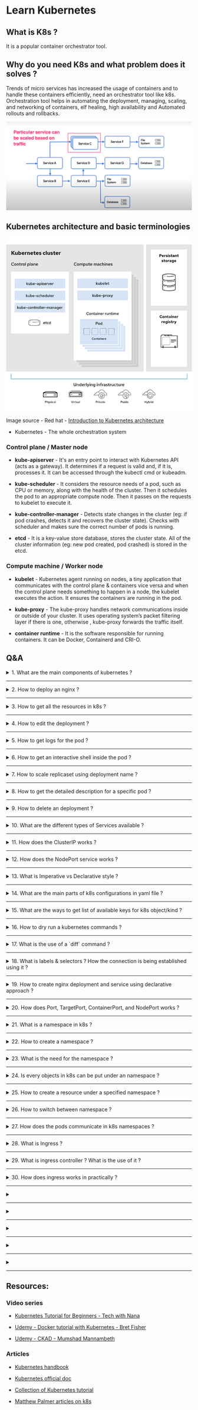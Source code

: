 # Learn Kubernetes

## What is K8s ?

It is a popular container orchestrator tool.

## Why do you need K8s and what problem does it solves ?

Trends of micro services has increased the usage of containers and to handle these containers efficiently, need an 
orchestrator tool like k8s. Orchestration tool helps in automating the deployment, managing, scaling, and networking of containers, 
elf healing, high availability and Automated rollouts and rollbacks.

![kubernetes_scaling](/img/kube-scale.png)
## Kubernetes architecture and basic terminologies

![kubernetes_architecture](/img/kube-arch.png)

Image source - Red hat - [Introduction to Kubernetes architecture](https://www.redhat.com/en/topics/containers/kubernetes-architecture)

* Kubernetes - The whole orchestration system

### Control plane / Master node

* **kube-apiserver** - It's an entry point to interact with Kubernetes API (acts as a gateway). It determines if a request is valid 
and, if it is, processes it. It can be accessed through the kubectl cmd or kubeadm.

* **kube-scheduler** - It considers the resource needs of a pod, such as CPU or memory, along with the health of the cluster. Then it 
schedules the pod to an appropriate compute node. Then it passes on the requests to kubelet to execute it.

* **kube-controller-manager** - Detects state changes in the cluster (eg: if pod crashes, detects it and recovers the cluster state). 
Checks with scheduler and makes sure the correct number of pods is running.

* **etcd** - It is a key-value store database, stores the cluster state. All of the cluster information (eg: new pod created, pod 
crashed) is stored in the etcd.

### Compute machine / Worker node

* **kubelet** - Kubernetes agent running on nodes, a tiny application that communicates with the control plane & containers vice versa
and when the control plane needs something to happen in a node, the kubelet executes the action. It ensures the containers are 
running in the pod.

* **kube-proxy** - The kube-proxy handles network communications inside or outside of your cluster. It uses operating system’s packet 
filtering layer if there is one, otherwise , kube-proxy forwards the traffic itself.

* **container runtime** - It is the software responsible for running containers. It can be Docker, Containerd and CRI-O.

## Q&A

<details>

  <summary> 1. What are the main components of kubernetes ? </summary>

  &nbsp;

  <p align="center">
    <img alt="Kubernetes Object" src="/img/kube-obj.jpeg" width="45%">
      &nbsp; &nbsp; &nbsp; &nbsp;
    <img alt="Kubernetes Object" src="/img/kube-objects.png" width="45%">
  </p>

  Image source of [Kubernetes object](https://tsuyoshiushio.medium.com/kubernetes-in-three-diagrams-6aba8432541c)

  <p>

* **Pod** - basic unit of work. It creates an abstraction over containers, so that it can be replaced with anytime run 
time containers (eg: docker, cri-o). Many containers can be deployed into the pod, but the best practice is one container per pod.
Each pod gets it own IP address and new IP address on every re-creation. It also acts as a load balancer.

* **Service** - it is an abstract way to expose an application running on a set of Pods as a network service. It 
creates a permanent IP address, lifecycle of pod and service are not connected. Even if the pods crashes and recreated, service 
IP remains same.

* **Ingress** - it manages external access to the services in a cluster, typically HTTP. It provides load balancing, 
ssl termination and name based hosting.

* **ConfigMap** - it is used to store non-confidential (external config) data in key-value pairs.

* **Secret** - it is used to store and manage sensitive information (eg: passwords, tokens, and keys), stores in 
base64 encoded format.

* **Deployment** - describes the desired state of a pod or a replica set, then gradually updates the environment (for 
example, creating or deleting replicas) until the current state matches the desired state specified in the deployment file. In 
general we don't work directly with pods, we will create deployments. It is mainly for stateless apps.

* **StatefulSet** - it is used to manage stateful applications with persistent storage (useful for db like mysql, 
MongoDb ...). It makes sure all the request to db are synchronized so that we can avoid data inconsistency problem. Pod names are 
persistent and are retained when rescheduled. Storage stays associated with replacement pods. Volumes persist when pods are 
deleted.

</p>

</details>

---

<details>

  <summary> 2. How to deploy an nginx ? </summary>

  <p>

Syntax:

```console
kubectl create deployment <deployment-name> --image=<image-name>
```

Example:

```console
kubectl create deployment my-nginx --image=nginx
```

```
Layers of abstraction -> Deployment > Replica set > Pod > Container
```

Result:

![k8s_deployment_result](/img/kube-res.png)

Pod name is the combination of = deployment-name + replica set ID + its own ID

  </p>

</details>

---

<details>

  <summary> 3. How to get all the resources in k8s ?  </summary>

  <p>

  Syntax:

  ```console
  kubectl get pods # List all pods
  kubectl get deployments # List all deployments
  kubectl get all # List all resources

  kubectl get pods -o wide # List all pods with more information
  ```

Add `-o wide` to the command to get more info.

  </p>

</details>

---

<details>

  <summary> 4. How to edit the deployment ? </summary>

  <p>

Syntax:

```console
kubectl edit deployment <deployment-name>
```

The above command will open up the auto-generated config file.

  </p>

</details>

---

<details>

  <summary> 5. How to get logs for the pod ? </summary>

  <p>

Syntax:

```console
kubectl logs <pod-name>
```

Example:

```console
kubectl logs my-nginx-6b74b79f57-hmlqd
```

  </p>

</details>

---

<details>

  <summary> 6. How to get an interactive shell inside the pod ? </summary>

  <p>

Syntax:

```console
kubectl exec -it <pod-name> -- <command>
```

Example:

```console
kubectl exec -it my-nginx-6b74b79f57-hmlqd -- bin/bash
```

  </p>

</details>

---

<details>

  <summary> 7. How to scale replicaset using deployment name ? </summary>

  <p>

Syntax:

```console
kubectl scale <deployment-name> --replicas=<count>
```
Example:

```console
kubectl scale deploy/my-nginx --replicas=2
```

`deploy/my-nginx` is a short form of `deployment my-nginx`

  </p>

</details>

---

<details>

  <summary> 8. How to get the detailed description for a specific pod ? </summary>

  <p>

Syntax:

```console
kubectl describe <pod-name>
```

Example:

```console
kubectl describe pod/apache-deploy-7dfb754b6b-qllfq
```

The above commands print a detailed description of the selected resources, including related resources such as events or controllers.

  </p>

</details>

---

<details>

  <summary> 9. How to delete an deployment ? </summary>

  <p>

Syntax:

```console
kubectl delete deployment <deployment-name>
```

Example:

```console
kubectl delete deployment deploy/my-nginx
```

`deploy/my-nginx` is a short form of `deployment my-nginx`

Deleting deployment will remove deployment, replicaset, pod and container. `Layers of abstraction is -> Deployment > Replica set > 
Pod > Container`

  </p>

</details>

---

<details>

  <summary> 10. What are the different types of Services available ? </summary>

  <p>

**Service** - provides the stable address for a pod(s).

* **ClusterIP** - It is the default service type. Exposes the Service on a cluster-internal IP. Only reachable within cluster. Pods 
can reach service on apps port number.

* **NodePort** - Exposes the Service on each Node's IP at a static port (the NodePort). High port allocated on each node. You'll be 
able to contact the NodePort Service, from outside the cluster, by requesting <NodeIP>:<NodePort>

```YAML
apiVersion: v1
kind: Service
metadata:
  name: my-service
spec:
  type: NodePort
  selector:
    app: MyApp
  ports:
      # By default and for convenience, the `targetPort` is set to the same value as the `port` field.
    - port: 80
      targetPort: 80
      # Optional field
      # By default and for convenience, the Kubernetes control plane will allocate a port from a range (default: 30000-32767)
      nodePort: 30007
```

* **LoadBalancer** - Exposes the Service externally using a cloud provider's load balancer. NodePort and ClusterIP Services, to which 
the external load balancer routes, are automatically created.

```YAML
apiVersion: v1
kind: Service
metadata:
  name: my-service
spec:
  selector:
    app: MyApp
  ports:
    - protocol: TCP
      port: 80
      targetPort: 9376
  clusterIP: 10.0.171.239
  type: LoadBalancer
status:
  loadBalancer:
    ingress:
    - ip: 192.0.2.127
```
  
* **ExternalName** - Maps the Service to the contents of the externalName field (e.g. foo.bar.example.com), by returning a CNAME 
record with its value. No proxying of any kind is set up.

```YAML
apiVersion: v1
kind: Service
metadata:
  name: my-service
  namespace: prod
spec:
  type: ExternalName
  externalName: my.database.example.com
```

  </p>

</details>

---

<details>

  <summary> 11. How does the ClusterIP works ? </summary>

  <p>

  It is the default service type. Exposes the Service on a cluster-internal IP. Only reachable within cluster (nodes and pods). Pods 
  can reach service on apps port number.

  1. Create an deployment

  ```console
  kubectl create deployment hello-node --image=k8s.gcr.io/echoserver:1.4
  ```

  2. Scale it two.

  ```console
  kubectl scale deploy/hello-node --replicas=2
  ```

  3. Create a service
   
   ```console
   kubectl expose deployment hello-node --port=8080
   ```

   4. Get the pods list
   
   ```console
   kubectl get pods
   ```

   5. Get into the shell for one of the pod

  ```console
  kubectl exec -it pod/hello-node-7567d9fdc9-qxtjt -- bin/bash
  ```

  6. Access the other pod

  ```console
  curl hello-node:8080
  ```

  </p>

</details>

---

<details>

  <summary> 12. How does the NodePort service works ? </summary>

  <p>

Exposes the Service on each Node's IP at a static port (the NodePort). High port allocated on each node. You'll be able 
to contact the NodePort Service, from outside the cluster, by requesting <NodeIP>:<NodePort>

1. Create an deployment

```console
  kubectl create deployment hello-node --image=k8s.gcr.io/echoserver:1.4
```

2. Create a service

```console
kubectl expose deployment hello-node --port=8080 --type=NodePort
```

3. Open the exposed service in minikube

```console
minikube service hello-node
```

  </p>

</details>

---

<details>

  <summary> 13. What is Imperative vs Declarative style ? </summary>

  <p>

* **Imperative** - uses a sequence of statements to determine how to reach a certain goal. Like using kubectl CLI commands.

* **Declarative** - describe their desired results without explicitly listing commands or steps that must be performed. Like by 
writing specifications in the YAML files and using `apply` command to get the desired result.

  </p>

</details>

---

<details>

  <summary> 14. What are the main parts of k8s configurations in yaml file ? </summary>

  <p>

  Each manifests file needs four parts. 
  
  1. `apiVersion` - Which version of the Kubernetes API you're using to create this object (`kubectl api-versions` to list all 
  versions)
  
  2. `kind` - What kind of object you want to create (`kubectl api-resources` to get list of available objects)
   
  3. `metadata` - Data that helps uniquely identify the object, including a name string, UID, and optional namespace

  4. `spec` - What state you desire for the object

  And there is another part called `status` which will be automatically added by kubernetes.

  </p>

</details>

---

<details>

  <summary> 15. What are the ways to get list of available keys for k8s object/kind ? </summary>

  <p>

  To get all the keys for a specific object/kind.

  ```console
  kubectl explain services --recursive
  ```

  To get the keys for a specific resource, and also with what value type it supports.

  ```console
  kubectl explain services.spec

  kubectl explain services.spec.type # specific to a single key.
  ```

  </p>

</details>

---

<details>

  <summary> 16. How to dry run a kubernetes commands ? </summary>

  <p>

The main usage of dry run is used to check syntactical errors and the preview of the object that would be sent to your cluster.

Syntax: 

```console
kubectl create deployment nginx --image=nginx --dry-run=client
kubectl create deployment nginx --image=nginx --dry-run=server
kubectl create deployment nginx --image=nginx --dry-run=client -o yaml # to get the result template
kubectl apply -f app.yml --dry-run
kubectl apply -f app.yml --dry-run=server
```

  </p>

</details>

---

<details>

  <summary> 17. What is the use of a `diff` command ? </summary>

  <p>

`kubectl diff` shows the differences (changes made) between the current "live" object and the new "dry-run" object.

Syntax:

```console
kubectl diff -f some-resources.yaml
```

  </p>

</details>

---

<details>

  <summary> 18. What is labels & selectors ? How the connection is being established using it ? </summary>

  <p>

In yaml file of k8s contains, 

`Meta data` - contains labels, labels (labels do not provide uniqueness, expect many objects to carry the same label(s)) can be used 
to organize and to select subsets of objects.

`spec` - contains selector, selectors depend on labels to select a group of resources such as pods.

`Example template`

```YAML
apiVersion: apps/v1
kind: ReplicaSet
metadata:
  name: label-demo
  labels:
    environment: production
    app: nginx
spec:
  replicas: 3
  selector:
    matchLabels:
      app: App1
   template:
     metadata:
       labels:
         environment: production
         app: nginx
     spec:
       containers:
         - name: nginx
           image: nginx:1.7.9
```

  </p>

</details>

---

<details>

  <summary> 19. How to create nginx deployment and service using declarative approach ?  </summary>

  <p>

Use the `apply` command

```console
kubectl apply -f ./k8s-files/ex-1-nginx/nginx-deploy.yml
```

  </p>

</details>

---

<details>

  <summary> 20. How does Port, TargetPort, ContainerPort, and NodePort works ? </summary>

  <p>

  * **Port** - The port of this service. Other pods in the cluster that may need to access the service will just use port.
  
  * **TargetPort** - it forwards the traffic to `ContainerPort` (where its listening). Also, if targetPort is not set, it will 
  default to the same value as port
  
  * **ContainerPort** - port on which the app can be reached out inside the container.

  * **NodePort** - makes the service visible outside the Kubernetes cluster by the node’s IP address and the port number

  Flow - Traffic comes in on `NodePort` , forwards to `Port` on the service which then routes to `TargetPort` on the pod(s) and in turn it routes to `ContainerPort`  (if TargetPort and ContainerPort matches).

  1. Create deployment and service
   
   ```console
   kubectl apply -f ./k8s-files/ex-2-ports/deployment.yml
   kubectl apply -f ./k8s-files/ex-2-ports/service.yml
   ```

  2. To test usage of ports, create a ubuntu pod with interactive shell and install curl
   
   ```console
   kubectl run -i --tty ubuntu --image=ubuntu --restart=Never -- sh
   apt-get update; apt-get install curl # to install curl
   ```

  3. Access nginx using the Port from within the cluster

  ```console
  curl nginx-service:8080 # `hello-world` is the service name and `8080` is the port mentioned in the service.
  ```
  
  4. Access nginx using the Port from outside the cluster

  ```console
  kubectl describe pod nginx-deploy # this will list the NodeIP (Node: minikube/192.168.64.2)
  ```

Result:

The above command will fetch you the NodeIP and NodePort is have already mentioned in the `service.yml` file.

```
Name:         nginx-deploy-756d646fff-8848w
Namespace:    default
Priority:     0
Node:         minikube/192.168.64.2 # <=== NodeIP
Start Time:   Sat, 22 May 2021 22:13:20 +0530
Labels:       app=hello-world
pod-template-hash=756d646fff
...
...
```

  5. You can access it from the browser using `NodeIP:NodePort` in this case `192.168.64.2:31234`.


  </p>

</details>

---

<details>

  <summary> 21. What is a namespace in k8s ? </summary>

  <p>

  ![kubernetes_namespace](/img/k8s-namespace.png)

  Here QA, UAT, and Prod are the namespaces.

  **Namespaces** are Kubernetes objects which helps in organizing resources and partitions a single Kubernetes cluster into multiple 
  virtual clusters.

  By default when a cluster is created it will create 4 namespaces,

  ```console
  kubectl get namespaces
  ```

  1. default - by default all the resources created will be listed here.
  2. kube-node-lease - namespace for the lease objects associated with each node which improves the performance of the node 
  heartbeats as the cluster scales. It help determine the availability of a node.
  3. kube-public - place for publicly accessible data.
  4. kube-system - place for objects created by Kubernetes systems/control plane.

  </p>

</details>

---

<details>

  <summary> 22. How to create a namespace ? </summary>

  <p>

  1. Creating namespace through CLI
  
  Syntax:

  ```console
  kubectl create namespace <namespace-name>
  ```

  Example:

  ```console
  kubectl create namespace my-namespace
  ```

  2. Creating namespace through YAML file
  
  ```YAML
  apiVersion: v1
  kind: Namespace
  metadata:
    name: test-namespace
  ```

  </p>

</details>

---

<details>

  <summary> 23. What is the need for the namespace ? </summary>

  <p>

  1. Allowing resources to be grouped and isolates.
  2. Avoids naming conflicts.
  3. Resource sharing. (some are off limits; eg: ConfigMap in a Cluster-A, can't be accessed from Cluster-B)
  4. Enhancing role-based access controls by limiting users and resources (limit usage of CPU, RAM, and Storage) to certain 
  namespaces.

  </p>

</details>

---

<details>

  <summary> 24. Is every objects in k8s can be put under an namespace ? </summary>

  <p>

  No. Namespace resources are not themselves in a namespace. And low-level resources, such as nodes and persistentVolumes, are not in 
  any namespace.

  To see which Kubernetes resources are and aren't in a namespace:

  ```console
  # In a namespace
  kubectl api-resources --namespaced=true

  # Not in a namespace
  kubectl api-resources --namespaced=false
  ```

  </p>

</details>

---

<details>

  <summary> 25. How to create a resource under a specified namespace ? </summary>

  <p>

  If a namespace is not specified by default all the resources will be created under default.

```YAML
apiVersion: v1
kind: Service
metadata:
  name: nginx-service
  namespace: test-namespace # this namespace should be already created
spec:
  type: NodePort
  selector:
    app: hello-world
  ports:
    - protocol: TCP
      port: 8080
      targetPort: 80
      nodePort: 31234
```

If you try to list all the resource by `kubectl get all` it will not display the above created resource since it lives in another 
namespace, to list it out, need to switch the default namespace to the newly created namespace.

  </p>

</details>

---

<details>

  <summary> 26. How to switch between namespace ? </summary>

  <p>

Syntax:

```console
kubectl config set-context --current --namespace=<namespace-name>
```

Example:

```console
kubectl config set-context --current --namespace=test-namespace
```

  </p>

</details>

---

<details>

  <summary> 27. How does the pods communicate in k8s namespaces ? </summary>

  <p>

  Even though namespace separates each other, adding the namespace name to the service name provides access to services in any 
  namespace on the cluster

  ```YAML
apiVersion: v1
kind: Service
metadata:
  name: nginx-service
  namespace: dev-env
spec:
  type: NodePort
  selector:
    app: hello-world
  ports:
    - protocol: TCP
      port: 8080
      targetPort: 80
      nodePort: 31234
```

  Syntax:

  ```console
  <Service Name>.<Namespace Name>
  ```

  Example:

  ```console
  nginx-service.dev-env
  ```


  </p>

</details>

---

<details>

  <summary> 28. What is Ingress ? </summary>

  <p>

  ![kubernetes_ingress](img/k8s-ingress.png)

  **Ingress** exposes HTTP and HTTPS routes from outside the cluster to services within the cluster. Traffic routing is controlled by rules defined on the Ingress resource  (e.g. load balancing, SSL termination, path-based routing, protocol).

  The advantage of an Ingress over a LoadBalancer is that an Ingress can consolidate routing rules in a single resource to expose 
  multiple services.

  Example:

```YAML
apiVersion: networking.k8s.io/v1
kind: Ingress
metadata:
  name: dashboard-ingress
  namespace: kubernetes-dashboard
spec:
  rules:
  - host: my-app.com # Valid domain address, map domain name to IP address of the entry node and any incoming request must be forwarded to internal service
    http:
      paths:  # Incoming urls matching the path are forwarded to the backend.
      - backend:
          serviceName: my-internal-service # service name and port should correspond to the name of internal service 
          servicePort: 80
```
  
  </p>

</details>

---

<details>

  <summary> 29. What is ingress controller ? What is the use of it ? </summary>

  <p>

  ![kubernetes_ingress_controller](img/k8s-ingress-controller.png)

  An Ingress controller is responsible for fulfilling the Ingress, by evaluating all the rules, managing re-directions, acts as an 
  entrypoint to the cluster.

  There many Ingress controller are available, HAProxy Ingress, NGINX Ingress Controller, Traefik, and AKS (azure).
  
  </p>

</details>

---

<details>

  <summary>  30. How does ingress works in practically ? </summary>

  <p>

  1. Enable ingress addons in minikube

  ```console
  minikube addons enable ingress
  ```

  Which automatically starts k8s nginx implementation of Ingress controller.

  2. Now we are going to route incoming request to minikube k8s dashboard (right now it is not accessible to outside cluster)

  ![kubernetes_namespace](img/k8s-ns.png)

  If you don't see the kubernetes dashboard, execute `minikube dashboard`

  ```console
  kubectl apply -f ./k8s-files/ex-3-ingress/ingress.yml
  ```

  ```console
  kubectl get ingress -n kubernetes-dashboard # get the address
  ```

  Result:

  ```
  NAME                CLASS    HOSTS           ADDRESS        PORTS   AGE
  dashboard-ingress   <none>   dashboard.com   192.168.64.2   80      84s
  ```

  ```
  # if Nginx Ingress: service “ingress-nginx-controller-admission” not found; execute the below command
  # kubectl delete -A ValidatingWebhookConfiguration ingress-nginx-admission
  ```

  3. Map the IP address to domain name (doing it locally)

  ```console
  sudo vi /etc/hosts
  ```

  And configure the IP address and domain name

  ![domain_mapping](img/k8s-ingress-ex1.png)

  4. Go to browser and type dashboard.com, it will re-direct to the kubernetes dashboard.

  Note: After exercise don't forget to remove domain mapping from `/etc/hosts` otherwise it will always try to reach that IP address

  </p>

</details>

---

<details>

  <summary>   </summary>

  <p>
  
  </p>

</details>

---

<details>

  <summary>   </summary>

  <p>
  
  </p>

</details>

---

<details>

  <summary>   </summary>

  <p>
  
  </p>

</details>

---

<details>

  <summary>   </summary>

  <p>
  
  </p>

</details>

---

<details>

  <summary>   </summary>

  <p>
  
  </p>

</details>

---

## Resources:

### Video series

* [Kubernetes Tutorial for Beginners - Tech with Nana](https://www.youtube.com/watch?v=X48VuDVv0do&t=2s)

* [Udemy - Docker tutorial with Kubernetes - Bret Fisher](https://www.udemy.com/course/docker-mastery/)

* [Udemy - CKAD - Mumshad Mannambeth](https://www.udemy.com/course/certified-kubernetes-application-developer/learn/lecture/12321104#content)

### Articles

* [Kubernetes handbook](https://www.freecodecamp.org/news/the-kubernetes-handbook/)

* [Kubernetes official doc](https://kubernetes.io/docs/home/)

* [Collection of Kubernetes tutorial](https://www.aquasec.com/cloud-native-academy/kubernetes-101/kubernetes-tutorials/)

* [Matthew Palmer articles on k8s](https://matthewpalmer.net/kubernetes-app-developer/articles/)